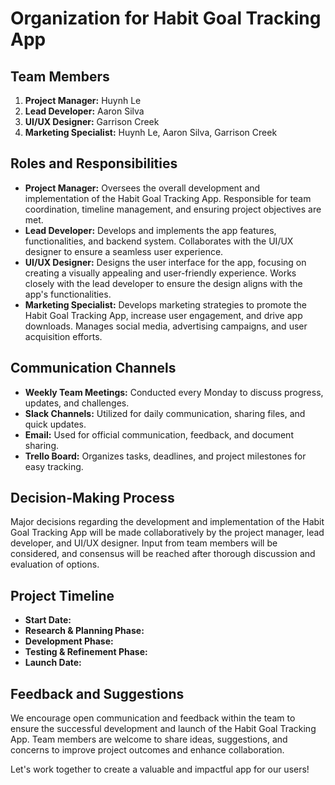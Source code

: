 # Organization for Habit Goal Tracking App

## Team Members
1. **Project Manager:** Huynh Le
2. **Lead Developer:** Aaron Silva
3. **UI/UX Designer:** Garrison Creek
4. **Marketing Specialist:** Huynh Le, Aaron Silva, Garrison Creek

## Roles and Responsibilities
- **Project Manager:** Oversees the overall development and implementation of the Habit Goal Tracking App. Responsible for team coordination, timeline management, and ensuring project objectives are met.
- **Lead Developer:** Develops and implements the app features, functionalities, and backend system. Collaborates with the UI/UX designer to ensure a seamless user experience.
- **UI/UX Designer:** Designs the user interface for the app, focusing on creating a visually appealing and user-friendly experience. Works closely with the lead developer to ensure the design aligns with the app's functionalities.
- **Marketing Specialist:** Develops marketing strategies to promote the Habit Goal Tracking App, increase user engagement, and drive app downloads. Manages social media, advertising campaigns, and user acquisition efforts.

## Communication Channels
- **Weekly Team Meetings:** Conducted every Monday to discuss progress, updates, and challenges.
- **Slack Channels:** Utilized for daily communication, sharing files, and quick updates.
- **Email:** Used for official communication, feedback, and document sharing.
- **Trello Board:** Organizes tasks, deadlines, and project milestones for easy tracking.

## Decision-Making Process
Major decisions regarding the development and implementation of the Habit Goal Tracking App will be made collaboratively by the project manager, lead developer, and UI/UX designer. Input from team members will be considered, and consensus will be reached after thorough discussion and evaluation of options.

## Project Timeline
- **Start Date:** 
- **Research & Planning Phase:** 
- **Development Phase:** 
- **Testing & Refinement Phase:** 
- **Launch Date:** 

## Feedback and Suggestions
We encourage open communication and feedback within the team to ensure the successful development and launch of the Habit Goal Tracking App. Team members are welcome to share ideas, suggestions, and concerns to improve project outcomes and enhance collaboration.

Let's work together to create a valuable and impactful app for our users!
